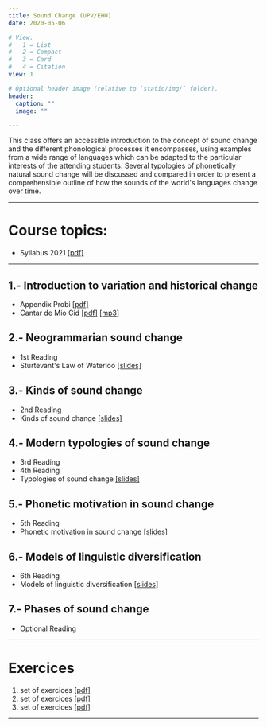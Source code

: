 ```yaml
---
title: Sound Change (UPV/EHU)
date: 2020-05-06

# View.
#   1 = List
#   2 = Compact
#   3 = Card
#   4 = Citation
view: 1

# Optional header image (relative to `static/img/` folder).
header:
  caption: ""
  image: ""

---
```


This class offers an accessible introduction to the concept of sound change and the different phonological processes it encompasses, using examples from a wide range of languages which can be adapted to the particular interests of the attending students. Several typologies of phonetically natural sound change will be discussed and compared in order to present a comprehensible outline of how the sounds of the world's languages change over time.

--------------------------------------------------
Course topics:
==============
  * Syllabus 2021 <a href="Syllabus.pdf" target="_blank" rel="noopener">[pdf]</a>


--------------------------------------------------
1.- Introduction to variation and historical change
--------------------------------------------------
  * Appendix Probi <a href="AppendixProbi.pdf" target="_blank" rel="noopener">[pdf]</a></li>
  * Cantar de Mio Cid <a href="MioCid.pdf" target="_blank" rel="noopener">[pdf]</a> <a href="01r.mp3" target="_blank" rel="noopener">[mp3]</a>

2.- Neogrammarian sound change
--------------------------------------------------
  * 1st Reading 
  * Sturtevant's Law of Waterloo <a href="Sturtevant-Waterloo.pdf" target="_blank" rel="noopener">[slides]</a>

3.- Kinds of sound change
--------------------------------------------------
  * 2nd Reading 
  * Kinds of sound change <a href="KindsofSC.pdf" target="_blank" rel="noopener">[slides]</a>

4.- Modern typologies of sound change
--------------------------------------------------
  * 3rd Reading 
  * 4th Reading
  * Typologies of sound change <a href="TypologiesofSC.pdf" target="_blank" rel="noopener">[slides]</a>

5.- Phonetic motivation in sound change
--------------------------------------------------
  * 5th Reading
  * Phonetic motivation in sound change <a href="PhoneticSC.pdf" target="_blank" rel="noopener">[slides]</a>

6.- Models of linguistic diversification
--------------------------------------------------
  * 6th Reading
  * Models of linguistic diversification <a href="Diversification.pdf" target="_blank" rel="noopener">[slides]</a>

7.- Phases of sound change
--------------------------------------------------
  * Optional Reading
--------------------------------------------------

Exercices
=========
1. set of exercices <a href="TraskExercices1.pdf" target="_blank" rel="noopener">[pdf]</a>
2. set of exercices <a href="TraskExercices2.pdf" target="_blank" rel="noopener">[pdf]</a>
3. set of exercices <a href="CampbellExercices.pdf" target="_blank" rel="noopener">[pdf]</a>
-------------------------
